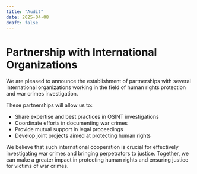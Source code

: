 ```yaml
---
title: "Audit"
date: 2025-04-08
draft: false
---
```


# Partnership with International Organizations

We are pleased to announce the establishment of partnerships with several international organizations working in the field of human rights protection and war crimes investigation.

These partnerships will allow us to:
- Share expertise and best practices in OSINT investigations
- Coordinate efforts in documenting war crimes
- Provide mutual support in legal proceedings
- Develop joint projects aimed at protecting human rights

We believe that such international cooperation is crucial for effectively investigating war crimes and bringing perpetrators to justice. Together, we can make a greater impact in protecting human rights and ensuring justice for victims of war crimes. 
